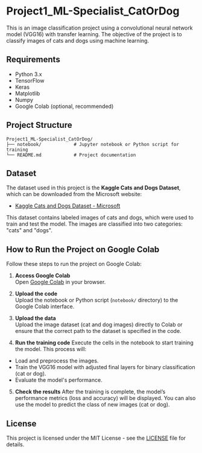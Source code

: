 # Project1_ML-Specialist_CatOrDog

This is an image classification project using a convolutional neural network model (VGG16) with transfer learning. The objective of the project is to classify images of cats and dogs using machine learning.

## Requirements

- Python 3.x
- TensorFlow
- Keras
- Matplotlib
- Numpy
- Google Colab (optional, recommended)

## Project Structure

```plaintext
Project1_ML-Specialist_CatOrDog/
├── notebook/            # Jupyter notebook or Python script for training
└── README.md            # Project documentation

```
## Dataset

The dataset used in this project is the **Kaggle Cats and Dogs Dataset**, which can be downloaded from the Microsoft website:

- [Kaggle Cats and Dogs Dataset - Microsoft](https://www.microsoft.com/en-us/download/details.aspx?id=54765)

This dataset contains labeled images of cats and dogs, which were used to train and test the model. The images are classified into two categories: "cats" and "dogs".

## How to Run the Project on Google Colab

Follow these steps to run the project on Google Colab:

1. **Access Google Colab**  
   Open [Google Colab](https://colab.research.google.com/) in your browser.

2. **Upload the code**  
   Upload the notebook or Python script (`notebook/` directory) to the Google Colab interface.

3. **Upload the data**  
   Upload the image dataset (cat and dog images) directly to Colab or ensure that the correct path to the dataset is specified in the code.

4. **Run the training code**
   Execute the cells in the notebook to start training the model. This process will:

  - Load and preprocess the images.
  - Train the VGG16 model with adjusted final layers for binary classification (cat or dog).
  - Evaluate the model's performance.

5. **Check the results**
  After the training is complete, the model’s performance metrics (loss and accuracy) will be displayed. You can also use the model to predict the class of new images (cat or dog).

## License

This project is licensed under the MIT License - see the [LICENSE](LICENSE) file for details.

